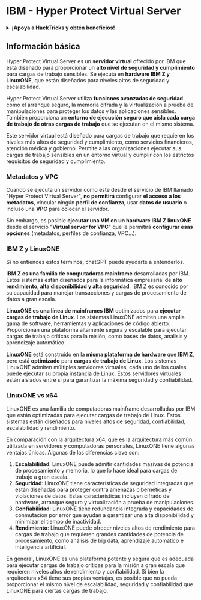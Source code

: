 # IBM - Hyper Protect Virtual Server

<details>

<summary><strong>¡Apoya a HackTricks y obtén beneficios!</strong></summary>

* Si quieres ver a tu **empresa anunciada en HackTricks** o si quieres acceder a la **última versión de PEASS o descargar HackTricks en PDF** ¡Revisa los [**PLANES DE SUSCRIPCIÓN**](https://github.com/sponsors/carlospolop)!
* Obtén el [**swag oficial de PEASS y HackTricks**](https://peass.creator-spring.com)
* Descubre [**The PEASS Family**](https://opensea.io/collection/the-peass-family), nuestra colección de [**NFTs**](https://opensea.io/collection/the-peass-family) exclusivos.
* **Únete al** 💬 [**grupo de Discord**](https://discord.gg/hRep4RUj7f) o al [**grupo de Telegram**](https://t.me/peass) o **sígueme** en **Twitter** 🐦 [**@carlospolopm**](https://twitter.com/carlospolopm).
* **Comparte tus trucos de hacking enviando PRs a los repositorios de GitHub de** [**HackTricks**](https://github.com/carlospolop/hacktricks) y [**HackTricks Cloud**](https://github.com/carlospolop/hacktricks-cloud).

</details>

## Información básica

Hyper Protect Virtual Server es un **servidor virtual** ofrecido por IBM que está diseñado para proporcionar un **alto nivel de seguridad y cumplimiento** para cargas de trabajo sensibles. Se ejecuta en **hardware IBM Z y LinuxONE**, que están diseñados para niveles altos de seguridad y escalabilidad.

Hyper Protect Virtual Server utiliza **funciones avanzadas de seguridad** como el arranque seguro, la memoria cifrada y la virtualización a prueba de manipulaciones para proteger los datos y las aplicaciones sensibles. También proporciona un **entorno de ejecución seguro que aísla cada carga de trabajo de otras cargas de trabajo** que se ejecutan en el mismo sistema.

Este servidor virtual está diseñado para cargas de trabajo que requieren los niveles más altos de seguridad y cumplimiento, como servicios financieros, atención médica y gobierno. Permite a las organizaciones ejecutar sus cargas de trabajo sensibles en un entorno virtual y cumplir con los estrictos requisitos de seguridad y cumplimiento.

### Metadatos y VPC

Cuando se ejecuta un servidor como este desde el servicio de IBM llamado "Hyper Protect Virtual Server", **no permitirá** configurar **el acceso a los metadatos**, vincular ningún **perfil de confianza**, usar **datos de usuario** o incluso una **VPC** para colocar el servidor.

Sin embargo, es posible **ejecutar una VM en un hardware IBM Z linuxONE** desde el servicio "**Virtual server for VPC**" que le permitirá **configurar esas opciones** (metadatos, perfiles de confianza, VPC...).

### IBM Z y LinuxONE

Si no entiendes estos términos, chatGPT puede ayudarte a entenderlos.

**IBM Z es una familia de computadoras mainframe** desarrolladas por IBM. Estos sistemas están diseñados para la informática empresarial de **alto rendimiento, alta disponibilidad y alta seguridad**. IBM Z es conocido por su capacidad para manejar transacciones y cargas de procesamiento de datos a gran escala.

**LinuxONE es una línea de mainframes IBM** optimizados para **ejecutar cargas de trabajo de Linux**. Los sistemas LinuxONE admiten una amplia gama de software, herramientas y aplicaciones de código abierto. Proporcionan una plataforma altamente segura y escalable para ejecutar cargas de trabajo críticas para la misión, como bases de datos, análisis y aprendizaje automático.

**LinuxONE** está construido en la **misma plataforma de hardware** que **IBM Z**, pero está **optimizado** para **cargas de trabajo de Linux**. Los sistemas LinuxONE admiten múltiples servidores virtuales, cada uno de los cuales puede ejecutar su propia instancia de Linux. Estos servidores virtuales están aislados entre sí para garantizar la máxima seguridad y confiabilidad.

### LinuxONE vs x64

LinuxONE es una familia de computadoras mainframe desarrolladas por IBM que están optimizadas para ejecutar cargas de trabajo de Linux. Estos sistemas están diseñados para niveles altos de seguridad, confiabilidad, escalabilidad y rendimiento.

En comparación con la arquitectura x64, que es la arquitectura más común utilizada en servidores y computadoras personales, LinuxONE tiene algunas ventajas únicas. Algunas de las diferencias clave son:

1. **Escalabilidad**: LinuxONE puede admitir cantidades masivas de potencia de procesamiento y memoria, lo que lo hace ideal para cargas de trabajo a gran escala.
2. **Seguridad**: LinuxONE tiene características de seguridad integradas que están diseñadas para proteger contra amenazas cibernéticas y violaciones de datos. Estas características incluyen cifrado de hardware, arranque seguro y virtualización a prueba de manipulaciones.
3. **Confiabilidad**: LinuxONE tiene redundancia integrada y capacidades de conmutación por error que ayudan a garantizar una alta disponibilidad y minimizar el tiempo de inactividad.
4. **Rendimiento**: LinuxONE puede ofrecer niveles altos de rendimiento para cargas de trabajo que requieren grandes cantidades de potencia de procesamiento, como análisis de big data, aprendizaje automático e inteligencia artificial.

En general, LinuxONE es una plataforma potente y segura que es adecuada para ejecutar cargas de trabajo críticas para la misión a gran escala que requieren niveles altos de rendimiento y confiabilidad. Si bien la arquitectura x64 tiene sus propias ventajas, es posible que no pueda proporcionar el mismo nivel de escalabilidad, seguridad y confiabilidad que LinuxONE para ciertas cargas de trabajo.